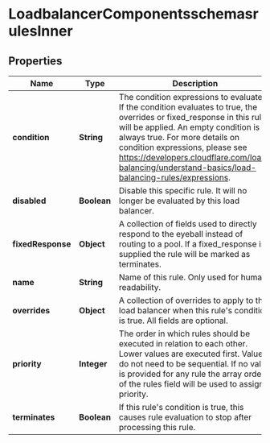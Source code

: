# LoadbalancerComponentsschemasrulesInner

## Properties
Name | Type | Description | Notes
------------ | ------------- | ------------- | -------------
**condition** | **String** | The condition expressions to evaluate. If the condition evaluates to true, the overrides or fixed_response in this rule will be applied. An empty condition is always true. For more details on condition expressions, please see https://developers.cloudflare.com/load-balancing/understand-basics/load-balancing-rules/expressions. |  [optional]
**disabled** | **Boolean** | Disable this specific rule. It will no longer be evaluated by this load balancer. |  [optional]
**fixedResponse** | **Object** | A collection of fields used to directly respond to the eyeball instead of routing to a pool. If a fixed_response is supplied the rule will be marked as terminates. |  [optional]
**name** | **String** | Name of this rule. Only used for human readability. |  [optional]
**overrides** | **Object** | A collection of overrides to apply to the load balancer when this rule&#x27;s condition is true. All fields are optional. |  [optional]
**priority** | **Integer** | The order in which rules should be executed in relation to each other. Lower values are executed first. Values do not need to be sequential. If no value is provided for any rule the array order of the rules field will be used to assign a priority. |  [optional]
**terminates** | **Boolean** | If this rule&#x27;s condition is true, this causes rule evaluation to stop after processing this rule. |  [optional]
